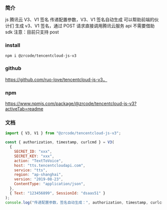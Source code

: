 ### 简介
 js 腾讯云 V3、V1 签名
 传递配置参数，V3、V1 签名自动生成
 可以帮助前端的伙计们 生成 v3、V1 签名，通过 POST 请求直接调用腾讯云服务 api
 不需要借助 sdk
 注意：目前只支持 post

### install
```
npm i @zrcode/tencentcloud-js-v3
```

### github

https://github.com/ruo-love/tencentcloud-js-v3，

### npm
https://www.npmjs.com/package/@zrcode/tencentcloud-js-v3?activeTab=readme

### 文档

```javascript
import { V3, V1 } from "@zrcode/tencentcloud-js-v3";

const { authorization, timestamp, curlcmd } = V3(
  {
    SECRET_ID: "xxx",
    SECRET_KEY: "xxx",
    action: "TextToVoice",
    host: "tts.tencentcloudapi.com",
    service: "tts",
    region: "ap-shanghai",
    version: "2019-08-23",
    ContentType: "application/json",
  },
  { Text: "123456899", SessionId: "dsaas51" }
);
console.log("传递配置参数，签名自动生成：", authorization, timestamp, curlcmd);